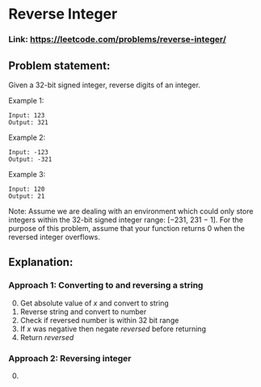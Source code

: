 # Reverse Integer

### Link: https://leetcode.com/problems/reverse-integer/

## Problem statement:

Given a 32-bit signed integer, reverse digits of an integer.

Example 1:

```
Input: 123
Output: 321
```

Example 2:

```
Input: -123
Output: -321
```

Example 3:

```
Input: 120
Output: 21
```

Note:
Assume we are dealing with an environment which could only store integers within the 32-bit signed integer range: [−231, 231 − 1]. For the purpose of this problem, assume that your function returns 0 when the reversed integer overflows.

## Explanation:

### Approach 1: Converting to and reversing a string

0. Get absolute value of _x_ and convert to string
1. Reverse string and convert to number
2. Check if reversed number is within 32 bit range
3. If _x_ was negative then negate _reversed_ before returning
4. Return _reversed_

### Approach 2: Reversing integer

0.
